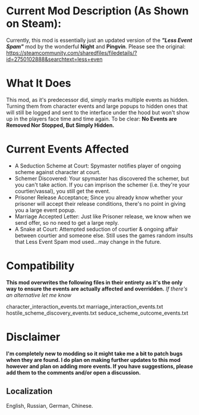 # Current Mod Description (As Shown on Steam):
Currently, this mod is essentially just an updated version of the ***"Less Event Spam"*** mod by the wonderful **Night** and **Pingvin**. Please see the original: https://steamcommunity.com/sharedfiles/filedetails/?id=2750102888&searchtext=less+even

# What It Does
This mod, as it's predecessor did, simply marks multiple events as hidden. Turning them from character events and large popups to hidden ones that will still be logged and sent to the interface under the hood but won't show up in the players face time and time again. To be clear: **No Events are Removed Nor Stopped, But Simply Hidden.**

# Current Events Affected
* A Seduction Scheme at Court: Spymaster notifies player of ongoing scheme against character at court. 
* Schemer Discovered: Your spymaster has discovered the schemer, but you can't take action. If you can imprison the schemer (i.e. they're your courtier/vassal), you still get the event.
* Prisoner Release Acceptance; Since you already know whether your prisoner will accept their release conditions, there's no point in giving you a large event popup.
* Marriage Accepted Letter: Just like Prisoner release, we know when we send offer, so no need to get a large reply.
* A Snake at Court: Attempted seduction of courtier & ongoing affair between courtier and someone else. Still uses the games random insults that Less Event Spam mod used...may change in the future.

# Compatibility
**This mod overwrites the following files in their entirety as it's the only way to ensure the events are actually affected and overridden.** *If there's an alternative let me know*

character_interaction_events.txt
marriage_interaction_events.txt
hostile_scheme_discovery_events.txt
seduce_scheme_outcome_events.txt

# Disclaimer
**I'm completely new to modding so it might take me a bit to patch bugs when they are found.
I do plan on making further updates to this mod however and plan on adding more events. If you have suggestions, please add them to the comments and/or open a discussion.**

## Localization
English, Russian, German, Chinese.